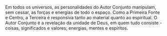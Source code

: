 ﻿Em todos os universos, as personalidades do Autor Conjunto manipulam, sem cessar, as forças e energias de todo o espaço. Como a Primeira Fonte e Centro, a Terceira é responsiva tanto ao material quanto ao espiritual. O Autor Conjunto é a revelação da unidade de Deus, em quem tudo consiste - coisas, significados e valores; energias, mentes e espíritos.